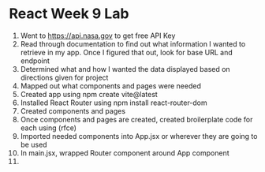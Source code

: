 # React Week 9 Lab

1. Went to https://api.nasa.gov to get free API Key
2. Read through documentation to find out what information I wanted to retrieve in my app. Once I figured that out, look for base URL and endpoint
3. Determined what and how I wanted the data displayed based on directions given for project
4. Mapped out what components and pages were needed
5. Created app using npm create vite@latest
6. Installed React Router using npm install react-router-dom
7. Created components and pages
8. Once components and pages are created, created broilerplate code for each using (rfce)
9. Imported needed components into App.jsx or wherever they are going to be used
10. In main.jsx, wrapped Router component around App component
11. 

